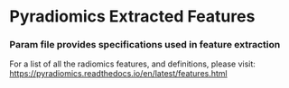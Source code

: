 # Pyradiomics Extracted Features

### Param file provides specifications used in feature extraction

For a list of all the radiomics features, and definitions, please visit: https://pyradiomics.readthedocs.io/en/latest/features.html
